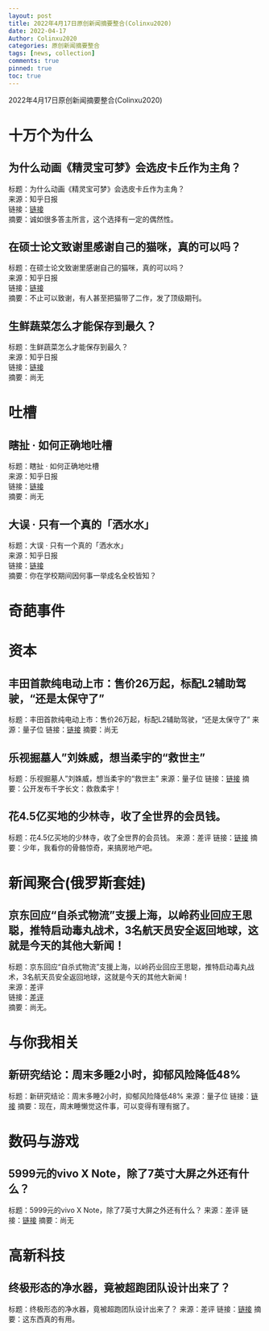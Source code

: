 ```yaml
---
layout: post
title: 2022年4月17日原创新闻摘要整合(Colinxu2020)
date: 2022-04-17
Author: Colinxu2020
categories: 原创新闻摘要整合
tags: [news, collection]
comments: true
pinned: true
toc: true
--- 
```


2022年4月17日原创新闻摘要整合(Colinxu2020)
<!-- more -->

# 十万个为什么

## 为什么动画《精灵宝可梦》会选皮卡丘作为主角？
标题：为什么动画《精灵宝可梦》会选皮卡丘作为主角？<br>
来源：知乎日报<br>
链接：[链接](http://daily.zhihu.com/story/9747679)<br>
摘要：诚如很多答主所言，这个选择有一定的偶然性。

## 在硕士论文致谢里感谢自己的猫咪，真的可以吗？
标题：在硕士论文致谢里感谢自己的猫咪，真的可以吗？<br>
来源：知乎日报<br>
链接：[链接](http://daily.zhihu.com/story/9747580)<br>
摘要：不止可以致谢，有人甚至把猫带了二作，发了顶级期刊。

## 生鲜蔬菜怎么才能保存到最久？
标题：生鲜蔬菜怎么才能保存到最久？<br>
来源：知乎日报<br>
链接：[链接](http://daily.zhihu.com/story/9747652)<br>
摘要：尚无

# 吐槽

## 瞎扯 · 如何正确地吐槽
标题：瞎扯 · 如何正确地吐槽<br>
来源：知乎日报<br>
链接：[链接](http://daily.zhihu.com/story/9747561)<br>
摘要：尚无

## 大误 · 只有一个真的「洒水水」
标题：大误 · 只有一个真的「洒水水」<br>
来源：知乎日报<br>
链接：[链接](http://daily.zhihu.com/story/9747648)<br>
摘要：你在学校期间因何事一举成名全校皆知？
 
# 奇葩事件

 
# 资本

## 丰田首款纯电动上市：售价26万起，标配L2辅助驾驶，“还是太保守了”
标题：丰田首款纯电动上市：售价26万起，标配L2辅助驾驶，“还是太保守了”
来源：量子位
链接：[链接](https://www.qbitai.com/2022/04/34141.html)
摘要：尚无

## 乐视掘墓人”刘姝威，想当柔宇的“救世主”
标题：乐视掘墓人”刘姝威，想当柔宇的“救世主”
来源：量子位
链接：[链接](https://www.qbitai.com/2022/04/34135.html)
摘要：公开发布千字长文：救救柔宇！

## 花4.5亿买地的少林寺，收了全世界的会员钱。
标题：花4.5亿买地的少林寺，收了全世界的会员钱。
来源：差评
链接：[链接](http://mp.weixin.qq.com/s?__biz=MzA5NDc1NzQ4MA==&mid=2654017723&idx=3&sn=ab9d132bbd380cf853dcacfd5ec37bba)
摘要：少年，我看你的骨骼惊奇，来搞房地产吧。

# 新闻聚合(俄罗斯套娃)

## 京东回应“自杀式物流”支援上海，以岭药业回应王思聪，推特启动毒丸战术，3名航天员安全返回地球，这就是今天的其他大新闻！
标题：京东回应“自杀式物流”支援上海，以岭药业回应王思聪，推特启动毒丸战术，3名航天员安全返回地球，这就是今天的其他大新闻！<br>
来源：差评<br>
链接：[差评](http://mp.weixin.qq.com/s?__biz=MzA5NDc1NzQ4MA==&mid=2654017723&idx=6&sn=49cecc0caa447c1a07d5821146bc8e2b)<br>
摘要：尚无。

# 与你我相关

## 新研究结论：周末多睡2小时，抑郁风险降低48%
标题：新研究结论：周末多睡2小时，抑郁风险降低48%
来源：量子位
链接：[链接](https://www.qbitai.com/2022/04/34138.html)
摘要：现在，周末睡懒觉这件事，可以变得有理有据了。

# 数码与游戏

## 5999元的vivo X Note，除了7英寸大屏之外还有什么？
标题：5999元的vivo X Note，除了7英寸大屏之外还有什么？
来源：差评
链接：[链接](http://mp.weixin.qq.com/s?__biz=MzA5NDc1NzQ4MA==&mid=2654017723&idx=2&sn=ce5bcda82379822b813cd8f12a725246)
摘要：尚无

# 高新科技

## 终极形态的净水器，竟被超跑团队设计出来了？
标题：终极形态的净水器，竟被超跑团队设计出来了？
来源：差评
链接：[链接](https://mp.weixin.qq.com/s?__biz=MzA5NDc1NzQ4MA==&mid=2654017723&idx=1&sn=297b69bc6a8f0cb31dc7bd6f18c78796)
摘要：这东西真的有用。